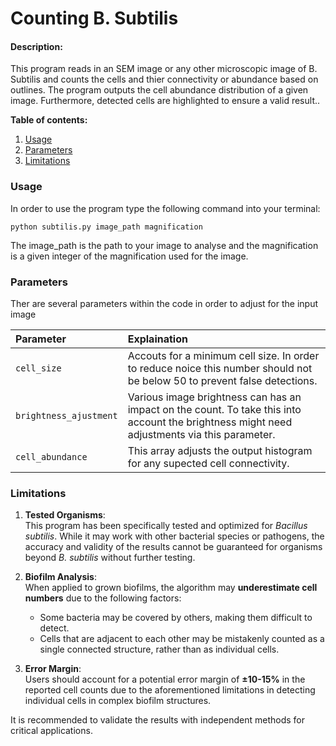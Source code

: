 # Counting B. Subtilis

#### Description:
This program reads in an SEM image or any other microscopic image of B. Subtilis and counts the cells and thier connectivity or abundance based on outlines. The program outputs the cell abundance distribution of a given image. Furthermore, detected cells are highlighted to ensure a valid result..

**Table of contents:**

1. [Usage](#Usage)
2. [Parameters](#requirements)
3. [Limitations](#limitations)

### Usage

In order to use the program type the following command into your terminal:

`python subtilis.py image_path magnification`

The image_path is the path to your image to analyse and the magnification is a given integer of the magnification used for the image.

### Parameters

Ther are several parameters within the code in order to adjust for the input image

| Parameter | Explaination 
| :------| :----------------------
| `cell_size` | Accouts for a minimum cell size. In order to reduce noice this number should not be below 50 to prevent false detections.
| `brightness_ajustment`| Various image brightness can has an impact on the count. To take this into account the brightness might need adjustments via this parameter.
| `cell_abundance` | This array adjusts the output histogram for any supected cell connectivity.


### Limitations

1. **Tested Organisms**:  
   This program has been specifically tested and optimized for *Bacillus subtilis*. While it may work with other bacterial species or pathogens, the accuracy and validity of the results cannot be guaranteed for organisms beyond *B. subtilis* without further testing.

2. **Biofilm Analysis**:  
   When applied to grown biofilms, the algorithm may **underestimate cell numbers** due to the following factors:
   - Some bacteria may be covered by others, making them difficult to detect.
   - Cells that are adjacent to each other may be mistakenly counted as a single connected structure, rather than as individual cells.

3. **Error Margin**:  
   Users should account for a potential error margin of **±10-15%** in the reported cell counts due to the aforementioned limitations in detecting individual cells in complex biofilm structures.

It is recommended to validate the results with independent methods for critical applications.
